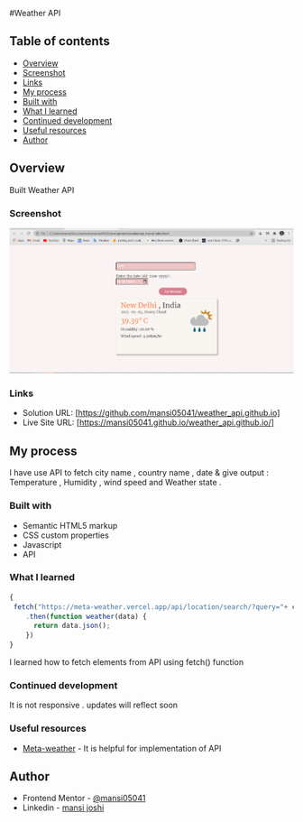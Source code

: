 #Weather API
## Table of contents

- [Overview](#overview)
- [Screenshot](#screenshot)
- [Links](#links)
- [My process](#my-process)
- [Built with](#built-with)
- [What I learned](#what-i-learned)
- [Continued development](#continued-development)
- [Useful resources](#useful-resources)
- [Author](#author)

## Overview
Built Weather API 

### Screenshot

![](./ss.png)

### Links

- Solution URL: [https://github.com/mansi05041/weather_api.github.io]
- Live Site URL: [https://mansi05041.github.io/weather_api.github.io/]

## My process

I have use API to fetch city name , country name , date & give output : Temperature , Humidity , wind speed and  Weather state .

### Built with

- Semantic HTML5 markup
- CSS custom properties
- Javascript
- API

### What I learned

```js
{
 fetch("https://meta-weather.vercel.app/api/location/search/?query="+ city_input)
    .then(function weather(data) {
      return data.json();
    })
}
```
I learned how to fetch elements from API using fetch() function 


### Continued development

It is not responsive . updates will reflect soon

### Useful resources

- [Meta-weather](https://meta-weather.vercel.app/) - It is helpful for implementation of API


## Author

- Frontend Mentor - [@mansi05041](https://www.frontendmentor.io/profile/mansi05041)
- Linkedin - [mansi joshi](https://www.linkedin.com/in/mansi-joshi-663aa81a0/)



